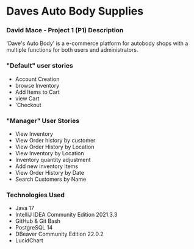 # Daves Auto Body Supplies
### David Mace - Project 1 (P1) Description

'Dave's Auto Body' is a e-commerce platform for autobody shops with a multiple functions for both users and administrators. 

### "Default" user stories 
* Account Creation
* browse Inventory
* Add Items to Cart
* view Cart
* 'Checkout

### "Manager" User Stories 
* View Inventory
* View Order history by customer 
* View Order History by Location
* View Inventory by Location
* Inventory quantity adjustment
* Add new inventory Items 
* View Order History by Date 
* Search Customers by Name 


### Technologies Used 
* Java 17
* IntelliJ IDEA Community Edition 2021.3.3
* GitHub & Git Bash
* PostgreSQL 14
* DBeaver Community Edition 22.0.2
* LucidChart

